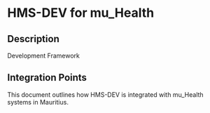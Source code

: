 # HMS-DEV for mu_Health

## Description

Development Framework

## Integration Points

This document outlines how HMS-DEV is integrated with mu_Health systems in Mauritius.
